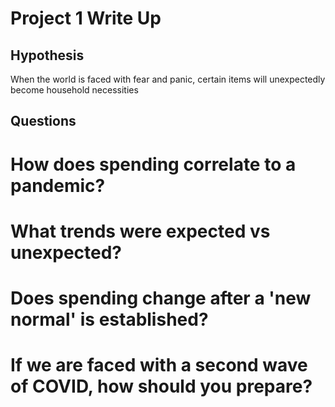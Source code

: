 # Project 1 Write Up

## Hypothesis

When the world is faced with fear and panic, certain items will unexpectedly become household necessities

## Questions
# How does spending correlate to a pandemic?


# What trends were expected vs unexpected?


# Does spending change after a 'new normal' is established?


# If we are faced with a second wave of COVID, how should you prepare?